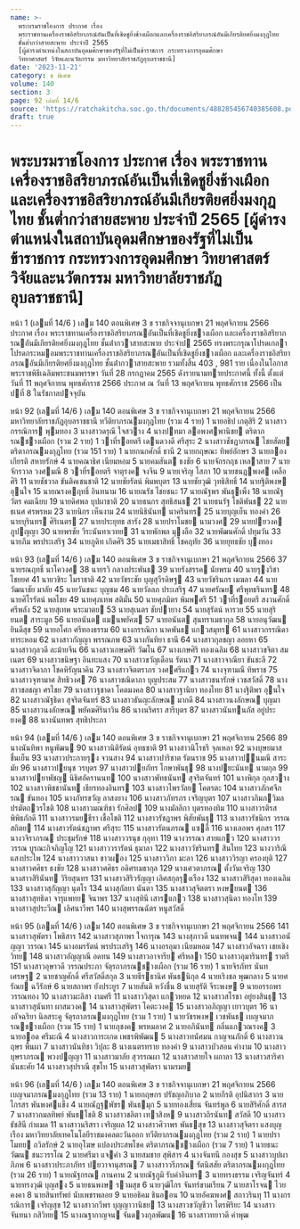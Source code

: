 ```yaml
---
name: >-
  พระบรมราชโองการ ประกาศ เรื่อง
  พระราชทานเครื่องราชอิสริยาภรณ์อันเป็นที่เชิดชูยิ่งช้างเผือกและเครื่องราชอิสริยาภรณ์อันมีเกียรติยศยิ่งมงกุฎไทย
  ชั้นต่ำกว่าสายสะพาย ประจำปี 2565
  [ผู้ดำรงตำแหน่งในสถาบันอุดมศึกษาของรัฐที่ไม่เป็นข้าราชการ กระทรวงการอุดมศึกษา
  วิทยาศาสตร์ วิจัยและนวัตกรรม มหาวิทยาลัยราชภัฏอุบลราชธานี]
date: '2023-11-21'
category: ข พิเศษ
volume: 140
section: 3
page: 92 เล่มที่ 14/6
source: 'https://ratchakitcha.soc.go.th/documents/488285456740385608.pdf'
draft: true
---
```


# พระบรมราชโองการ ประกาศ เรื่อง พระราชทานเครื่องราชอิสริยาภรณ์อันเป็นที่เชิดชูยิ่งช้างเผือกและเครื่องราชอิสริยาภรณ์อันมีเกียรติยศยิ่งมงกุฎไทย ชั้นต่ำกว่าสายสะพาย ประจำปี 2565 [ผู้ดำรงตำแหน่งในสถาบันอุดมศึกษาของรัฐที่ไม่เป็นข้าราชการ กระทรวงการอุดมศึกษา วิทยาศาสตร์ วิจัยและนวัตกรรม มหาวิทยาลัยราชภัฏอุบลราชธานี]

หน้า 1 (เลมที่ 14/6 ) เลม 140 ตอนพิเศษ 3 ข ราชกิจจานุเบกษา 21 พฤศจิกายน 2566 ประกาศ เรื่อง พระราชทานเครื่องราชอิสริยาภรณอันเป็นที่เชิดชูยิ่งชางเผือก และเครื่องราชอิสริยาภรณอันมีเกียรติยศยิ่งมงกุฎไทย ชั้นต่ํากวาสายสะพาย ประจําป 2565 ทรงพระกรุณาโปรดเกลาโปรดกระหมอมพระราชทานเครื่องราชอิสริยาภรณอันเป็นที่เชิดชูยิ่งชางเผือก และเครื่องราชอิสริยาภรณอันมีเกียรติยศยิ่งมงกุฎไทย ชั้นต่ํากวาสายสะพาย รวมทั้งสิ้น 403 , 981 ราย เนื่องในโอกาสพระราชพิธีเฉลิมพระชนมพรรษา วันที่ 28 กรกฎาคม 2565 ดังรายนามทายประกาศนี้ ทั้งนี้ ตั้งแต่วันที่ 11 พฤศจิกายน พุทธศักราช 2566 ประกาศ ณ วันที่ 13 พฤศจิกายน พุทธศักราช 2566 เป็นปที่ 8 ในรัชกาลปจจุบัน

หน้า 92 (เลมที่ 14/6 ) เลม 140 ตอนพิเศษ 3 ข ราชกิจจานุเบกษา 21 พฤศจิกายน 2566 มหาวิทยาลัยราชภัฏอุบลราชธานี ทวีติยาภรณมงกุฎไทย (รวม 4 ราย) 1 นายอธิป เกตุสิริ 2 นางสาวกรรณิการ พุมทอง 3 นางสาวดรุณี ใจสวาง 4 นางปทมา ลอพงศพานิชย ตริตาภรณชางเผือก (รวม 2 ราย) 1 วาที่รอยตรี เดนดวงดี ศรีสุระ 2 นางสาวชัชฎาภรณ ไชยสัตย ตริตาภรณมงกุฎไทย (รวม 151 ราย) 1 นายกนกศักดิ์ ธานี 2 นายกฤษณะ ทิพย์อักษร 3 นายกองเกียรติ สหายรักษ์ 4 นายคณาธิศ เนียมหอม 5 นายคมสันต ธงชัย 6 นายจักรกฤช เหลาสาย 7 นายจักรวาล วงศมณี 8 วาที่รอยตรี จาตุรงค จงจีน 9 นายเจริญ โสภา 10 นายชนฎพงศ เคลือศิริ 11 นายชัชวาล ขันติคเชนชาติ 12 นายชัยรัตน์ พิมพบุตร 13 นายชัยวุฒิ วุทธิสิทธิ์ 14 นายฐิติพงษ อุนใจ 15 นายณรงคฤทธิ์ อินทนาม 16 นายณรัช ไชยชนะ 17 นายณัฐพร พันธุเพ็ง 18 นายณัฐวัตร คมเฉียบ 19 นายดิศพล บุปผาชาติ 20 นายธนกร สุทธิสนธ 21 นายธนรัฐ โชติพันธ 22 นายธเนศ ศรพรหม 23 นายนิกร เห็นงาม 24 นายนิธินันท นาครินทร 25 นายบุญเย็น ทองคํา 26 นายบุรินทร ศิริเนตร 27 นายประยุทธ สารัง 28 นายปราโมชย นามวงศ 29 นายปยวงค ภูปญญา 30 นายพรชัย วีระนันทาเวทย 31 นายพักพล มุงลือ 32 นายพัฒนศักดิ์ ปทุมวัน 33 นายภีม พรประเสริฐ 34 นายภูดิท เกิดศิริ 35 นายเมธาสิทธิ์ โชคฤทัย 36 นายยุทธชัย บุงทอง

หน้า 93 (เลมที่ 14/6 ) เลม 140 ตอนพิเศษ 3 ข ราชกิจจานุเบกษา 21 พฤศจิกายน 2566 37 นายรณฤทธิ์ นาโควงศ 38 นายรวิ กลางประพันธ 39 นายรังสรรค นัยพรม 40 นายรุงวิชา ไชยยศ 41 นายวชิระ โมราชาติ 42 นายวัชระชัย บุญสุวีรดิษฐ 43 นายวัชรินกร เมฆลา 44 นายวัฒนาชัย มาลัย 45 นายวันชนะ บุญชม 46 นายวัลลภ ประเสริฐ 47 นายศรัณย ศรีพุทธรินทร 48 นายศิโรรัตน์ พลไชย 49 นายศุภเทพ สติมั่น 50 นายศุภมิตร พิมพศรี 51 วาที่รอยตรี สงวนศักดิ์ ศรีพลัง 52 นายสุเทพ นระมาตย 53 นายสุเนตร ชัยปายาง 54 นายสุรัตน์ หารวย 55 นายสุริยนต สาระมูล 56 นายอนันต แมนพยัคฆ 57 นายอนันต สุนทราเมธากุล 58 นายอนุวัฒน ยินดีสุข 59 นายอโศก ศรีทองธรรม 60 นางกรรณิกา นาคพันธ แกวสมุทร 61 นางสาวกรรณิดา ทาระหอม 62 นางสาวกัญญา พรรณภพ 63 นางกันทิยา ธานี 64 นางสาวกุลชญา ลอยหา 65 นางสาวกุลวดี ละม้ายจีน 66 นางสาวเกษมศิริ วัฒโน 67 นางเกษศิริ ทองเฉลิม 68 นางสาวขจิตา สมเนตร 69 นางสาวขนิษฐา อินทะแสง 70 นางสาวขวัญเดือน รัตนา 71 นางสาวจาณียา ขันชะลี 72 นางสาวจิดาภา โชคหิรัญนาคิน 73 นางสาวจิตตราภร วงศศรีแกว 74 นางจุฑามณี ทิพราช 75 นางสาวจุฑามาศ สิทธิวงศ 76 นางสาวชณิดาภา บุญประสม 77 นางสาวชนารักษ์ เวชสวัสดิ์ 78 นางสาวชลชญา ศรไชย 79 นางสาวฐชาดา โคตมงคล 80 นางสาวฐานิยา ทองไทย 81 นางฐิติพร อุนใจ 82 นางสาวณัฐธิดา สุจริตจันทร์ 83 นางสาวธันญะลักษณ มากดี 84 นางสาวนงลักษณ บุญมา 85 นางสาวนงลักษณ พยัคฆศิรินาวิน 86 นางนริศรา สารีบุตร 87 นางสาวนันทนภัส อยู่ประยงค 88 นางนันทพร สุทธิประภา

หน้า 94 (เลมที่ 14/6 ) เลม 140 ตอนพิเศษ 3 ข ราชกิจจานุเบกษา 21 พฤศจิกายน 2566 89 นางนันทิพา หนูพัฒน 90 นางสาวนิติรัตน์ อุทธชาติ 91 นางสาวนิโรธรี จุลเหลา 92 นางบุษยมาส ชื่นเย็น 93 นางสาวประกายรุง จวนสาง 94 นางสาวปาริชาต รัตนราช 95 นางสาวปนมณี สาระมัย 96 นางสาวปยนุช วรบุตร 97 นางสาวปยภัทร โกษาพันธุ 98 นางปยะนันท นามกุล 99 นางสาวปยาพัชญ นิธิศอัครานนท 100 นางสาวพัทธนันท สุจริตจันทร์ 101 นางพิกุล กุลสวาง 102 นางสาวพิชชานันท เธียรทองอินทร 103 นางสาวไพรวัลย โคตรตะ 104 นางสาวภักศจีภรณ ขันทอง 105 นางภัทรขวัญ ลาสงยาง 106 นางสาวภัทรภร เจริญบุตร 107 นางสาวภิมภวิมล ปรมัตถวรโชติ 108 นางสาวมณฑิชา รักศิลป 109 นางมัลลิกา บุตรทองทิม 110 นางสาวรติรส พิพิธภักดี 111 นางสาวรมยธีรา เชื้อโชติ 112 นางสาวรัชฏาพร พิสัยพันธุ 113 นางสาวรัชนิกร วรรณสถิตย 114 นางสาวรัตน์ชฎาพร ศรีสุระ 115 นางสาวรัตนภรณ แซลี้ 116 นางเลอพร ศุภสร 117 นางวจิราภรณ ประชุมรักษ์ 118 นางสาววรนุช กุอุทา 119 นางวรรณา สายแกว 120 นางสาววรวรรณ บูรณะกิจภิญโญ 121 นางสาววรารัตน์ ธุมาลา 122 นางสาววัชรินทร สินไทย 123 นางวาริณี แสงประไพ 124 นางสาววาสนา ขาวผอง 125 นางสาววิภา มะลา 126 นางสาววิรญา ครองยุติ 127 นางสาวศศิธร ธงชัย 128 นางสาวศศิธร อดิศรเมธากุล 129 นางเศวตาภรณ ตั้งวันเจริญ 130 นางสาวสิรินันท วิริยสุนทร 131 นางสาวสิริวรัญญา เลิศสกุลรุงเรือง 132 นางสาวสิริสุดา ทองเฉลิม 133 นางสาวสุกัญญา นุตโร 134 นางสุกัลยา นันตา 135 นางสาวสุจิตตรา หงษยนต 136 นางสาวสุทธิดา จารุแพทย จินาพร 137 นางสุทินี เสารแกว 138 นางสาวสุนิดา ทองโท 139 นางสาวสุประวีณ เลิศนาวีพร 140 นางสุพรรณฉัตร หนูสวัสดิ์

หน้า 95 (เลมที่ 14/6 ) เลม 140 ตอนพิเศษ 3 ข ราชกิจจานุเบกษา 21 พฤศจิกายน 2566 141 นางสาวสุพัตรา โพธิสาร 142 นางสาวสุภาพร ใจการุณ 143 นางสุภาวดี นนทพจน 144 นางสาวอนัญญา วรรณา 145 นางอมรรัตน์ พรประเสริฐ 146 นางอรอุมา เนียมหอม 147 นางสาวอัจฉรา เชยเชิงวิทย 148 นางสาวอัญญาณี อดทน 149 นางสาวอาจารีย ศรีหลา 150 นางสาวอุมารินทร ราตรี 151 นางสาวอุษาวดี วรรณประภา จัตุรถาภรณชางเผือก (รวม 16 ราย) 1 นายจิรภัทร นันทเศรษฐ 2 นายชาญศักดิ์ ศรีสวัสดิ์สกุล 3 นายธีรธานิศ พันธนิกุล 4 นายเริงชล พุฒกลาง 5 นายศรัณย ฉวีรักษ์ 6 นายสถาพร ยังประยูร 7 นายสันติ หวังชื่น 8 นายสุรัติ จีระพงษ 9 นายอรรถพร วรรณทอง 10 นางสาวมะลิสา งามศรี 11 นางสาววิสุดา แกวหยด 12 นางสาวสโรชา อยู่ยงสินธุ 13 นางสาวสุนันทา ผาสมวงค 14 นางสาวสุพัตรา โคตะวงค 15 นางสาวอภิญญา เยาวบุตร 16 นางอัจฉริยา นิลสระคู จัตุรถาภรณมงกุฎไทย (รวม 1 ราย) 1 นายวัชรพงษ เวชพันธ เบญจมาภรณชางเผือก (รวม 15 ราย) 1 นายภุชงค พรหมลาศ 2 นายอภินันท กลิ่นแกวณรงค 3 นายออด ศรีมะณี 4 นางสาวการะเกด เพชรพิพัฒน 5 นางสาวทนัศมน กาญจนภักดิ์ 6 นางสาวนฤษร พื้นผา 7 นางสาวนันทิชา วิปุละ 8 นางเนตรทราย ทองคํา 9 นางสาวบัวสอน คํางาม 10 นางสาวบุษราภรณ พวงปญญา 11 นางสาวมาลัย สุวรรณผา 12 นางสาวสายใจ ผกาลา 13 นางสาวสาริศา นันธะศัย 14 นางสาวสุปราณี สุขโท 15 นางสาวสุพัตรา นามรมย

หน้า 96 (เลมที่ 14/6 ) เลม 140 ตอนพิเศษ 3 ข ราชกิจจานุเบกษา 21 พฤศจิกายน 2566 เบญจมาภรณมงกุฎไทย (รวม 13 ราย) 1 นายกฤษกร ปรัชญอภิบาล 2 นายกีรติ อุปนิสากร 3 นายไกรสร พันพงศแข็ง 4 นายณัฎฐพัชร พันธมุก 5 นายทองเสี่ยน จันทร์พูล 6 นายสิริศักดิ์ สารส 7 นางสาวกมลทิพย์ พันธโชติ 8 นางสาวชลิตา เทาสิงห 9 นางสาวถิรนันท สวัสดี 10 นางสาวธัชสินี กําแมด 11 นางสาวนริสรา เจริญผล 12 นางสาวศิวาพร พันธสุข 13 นางสาวสุจิตรา แสงบุญเรือง มหาวิทยาลัยเทคโนโลยีราชมงคลตะวันออก ทวีติยาภรณมงกุฎไทย (รวม 2 ราย) 1 นายปราโมทย ถวิลรักษ์ 2 นายอุโฆษ แปลงประสพโชค ตริตาภรณชางเผือก (รวม 7 ราย) 1 นายธนะวัฒน ชนะวรรโณ 2 นายศรีมา แจคํา 3 นายสมชาย สุพิสาร 4 นางจันทนี กองสุข 5 นางสาวบุปผา ภิภพ 6 นางสาวประภาภัทร ปยวาจานุสรณ 7 นางสาววรีภรณ รัตนิสสัย ตริตาภรณมงกุฎไทย (รวม 26 ราย) 1 นายณัฐกรณ กานคาน 2 นายณัฐภูมิ รับคําอินทร 3 นายทรงธรรม เจริญจันทร์ 4 นายทรงวุฒิ บุญสง 5 นายธนพงษ รวมสุข 6 นายวุฒิไกร จันทร์ขามเรียน 7 นายสาโรจน ไวยคงคา 8 นายสินทรัพย์ นับเพชรพลอย 9 นายอธิคม ชินออน 10 นายอัคฆพงศ สถาวรินทุ 11 นางกรรณิการ เจริญสุข 12 นางสาวกวีพร บุญญาวานิชย 13 นางสาวขวัญชีวา ไตรพิริยะ 14 นางสาวจันทนา กสิวิทย 15 นางณฐากาญจน จันดวงกุลพัฒน 16 นางสาวทยาวดี คําพุฒ

